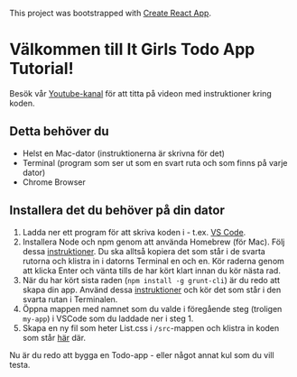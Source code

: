 This project was bootstrapped with [Create React App](https://github.com/facebook/create-react-app).

# Välkommen till It Girls Todo App Tutorial!

Besök vår [Youtube-kanal](https://www.youtube.com/watch?v=nTtFM78mhFI) för att titta på videon med instruktioner kring koden.

## Detta behöver du
- Helst en Mac-dator (instruktionerna är skrivna för det)
- Terminal (program som ser ut som en svart ruta och som finns på varje dator)
- Chrome Browser

## Installera det du behöver på din dator
1. Ladda ner ett program för att skriva koden i - t.ex. [VS Code](https://code.visualstudio.com/).
2. Installera Node och npm genom att använda Homebrew (för Mac). Följ dessa [instruktioner](https://changelog.com/posts/install-node-js-with-homebrew-on-os-x). Du ska alltså kopiera det som står i de svarta rutorna och klistra in i datorns Terminal en och en. Kör raderna genom att klicka Enter och vänta tills de har kört klart innan du kör nästa rad.
3. När du har kört sista raden (`npm install -g grunt-cli`) är du redo att skapa din app. Använd dessa [instruktioner](https://reactjs.org/docs/create-a-new-react-app.html) och kör det som står i den svarta rutan i Terminalen.
4. Öppna mappen med namnet som du valde i föregående steg (troligen `my-app`) i VSCode som du laddade ner i steg 1.
5. Skapa en ny fil som heter List.css i `/src`-mappen och klistra in koden som står [här](src/List.css) där.

Nu är du redo att bygga en Todo-app - eller något annat kul som du vill testa.
